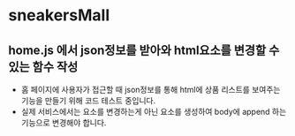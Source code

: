# sneakersMall

## home.js 에서 json정보를 받아와 html요소를 변경할 수 있는 함수 작성

- 홈 페이지에 사용자가 접근할 때 json정보를 통해 html에 상품 리스트를 보여주는 기능을 만들기 위해 코드 테스트 중입니다.
- 실제 서비스에서는 요소를 변경하는게 아닌 요소를 생성하여 body에 append 하는 기능으로 변경해야 합니다.